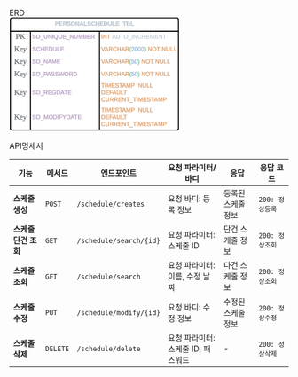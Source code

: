 ERD\
![](imge/api.png)

API명세서

| **기능**              | **메서드** | **엔드포인트**                | **요청 파라미터/바디**   | **응답**                 | **응답 코드** |
|-----------------------|------------|--------------------------|--------------------------|--------------------------|----------|
| **스케줄 생성**       | `POST`     | `/schedule/creates`      | 요청 바디: 등록 정보      | 등록된 스케줄 정보       | `200: 정상등록`  |
| **스케줄 단건 조회**  | `GET`      | `/schedule/search/{id}`  | 요청 파라미터: 스케줄 ID  | 단건 스케줄 정보         | `200: 정상조회`  |
| **스케줄 조회**       | `GET`      | `/schedule/search`       | 요청 파라미터: 이름, 수정 날짜 | 다건 스케줄 정보   | `200: 정상조회`    |
| **스케줄 수정**       | `PUT`      | `/schedule/modify/{id}`  | 요청 바디: 수정 정보      | 수정된 스케줄 정보       | `200: 정상수정`  |
| **스케줄 삭제**       | `DELETE`   | `/schedule/delete`       | 요청 파라미터: 스케줄 ID, 패스워드 | -              | `200: 정상삭제`  |
